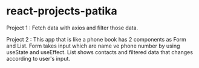 # react-projects-patika

Project 1 : Fetch data with axios and filter those data.

Project 2 : This app that is like a phone book has 2 components as Form and List. Form takes input which are name ve phone number by using useState and useEffect. List shows contacts and filtered data that changes according to user's input.
